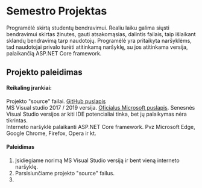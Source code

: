 # Semestro Projektas
Programėlė skirtą studentų bendravimui. Realiu  laiku galima siųsti bendravimui skirtas žinutes, gauti atsakomąsias, dalintis failais,  taip išlaikant sklandų bendravimą tarp naudotojų. Programėlė yra pritaikyta naršyklėms, tad naudotojai privalo turėti atitinkamą naršyklę, su jos atitinkama versija, palaikančią ASP.NET Core framework.

## Projekto paleidimas
#### Reikaling įrankiai:
Projekto "source" failai. [GitHub puslapis](https://github.com/Semestro-projekto-grupe/Semestro_Projektas)  
MS Visual studio 2017 / 2019 versija. [Oficialus Microsoft puslapis](https://visualstudio.microsoft.com/). Senesnės Visual Studio versijos ar kiti IDE potencialiai tinka, bet jų palaikymas nėra tikrintas.  
Interneto naršyklė palaikanti ASP.NET Core framework. Pvz Microsoft Edge, Google Chrome, Firefox, Opera ir kt.
#### Paleidimas
1. Įsidiegiame norimą MS Visual Studio versiją ir bent vieną interneto naršyklę.
2. Parsisiunčiame projekto "source" failus.
3. 
